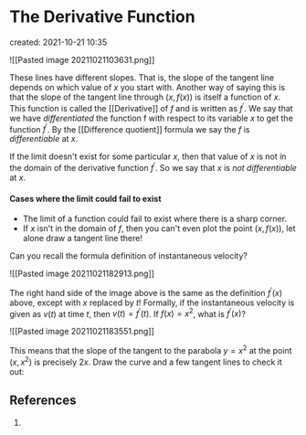 # The Derivative Function
created: 2021-10-21 10:35

![[Pasted image 20211021103631.png]]

These lines have different slopes. That is, the slope of the tangent line depends on which value of $x$ you start with. Another way of saying this is that the slope of the tangent line through $(x,f(x))$ is itself a function of $x$. This function is called the [[Derivative]] of $f$ and is written as $f^{'}$. We say that we have *differentiated* the function f with respect to its variable $x$ to get the function $f^{'}$. By the [[Difference quotient]] formula we say the $f$ is *differentiable* at $x$. 

If the limit doesn't exist for some particular $x$, then that value of $x$ is not in the domain of the derivative function $f^{'}$. So we say that $x$ is *not differentiable* at $x$. 

#### Cases where the limit could fail to exist
* The limit of a function could fail to exist where there is a sharp corner.
* If $x$ isn't in the domain of $f$, then you can't even plot the point $(x,f(x))$, let alone draw a tangent line there!

Can you recall the formula definition of instantaneous velocity?

![[Pasted image 20211021182913.png]]

The right hand side of the image above is the same as the definition $f^{'}(x)$ above, except with $x$ replaced by $t$! Formally, if the instantaneous velocity is given as $v(t)$ at time $t$, then $v(t)=f^{'}(t)$. If $f(x)=x^2$, what is $f^{'}(x)$?

![[Pasted image 20211021183551.png]]

This means that the slope of the tangent to the parabola $y=x^2$ at the point $(x,x^2)$ is precisely $2x$. Draw the curve and a few tangent lines to check it out:



## References
1. 